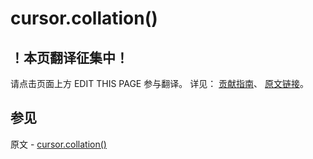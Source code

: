 # cursor.collation()

## ！本页翻译征集中！

请点击页面上方 EDIT THIS PAGE 参与翻译。
详见：
[贡献指南]( https://github.com/JinMuInfo/MongoDB-Manual-zh/blob/master/CONTRIBUTING.md )、
[原文链接](  https://docs.mongodb.com/manual/reference/method/cursor.collation/  )。

## 参见

原文 - [cursor.collation()]( https://docs.mongodb.com/manual/reference/method/cursor.collation/ )

